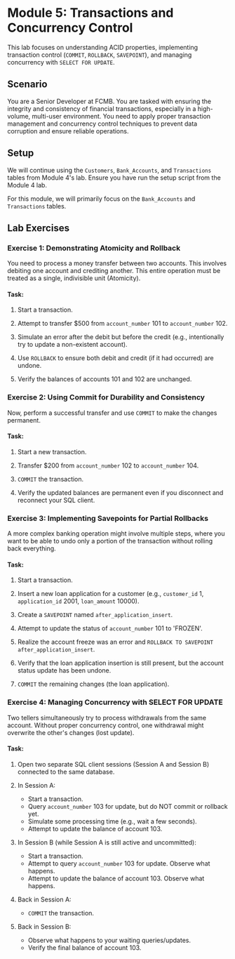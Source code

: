 # Module 5: Transactions and Concurrency Control

This lab focuses on understanding ACID properties, implementing transaction control (`COMMIT`, `ROLLBACK`, `SAVEPOINT`), and managing concurrency with `SELECT FOR UPDATE`.

## Scenario

You are a Senior Developer at FCMB. You are tasked with ensuring the integrity and consistency of financial transactions, especially in a high-volume, multi-user environment. You need to apply proper transaction management and concurrency control techniques to prevent data corruption and ensure reliable operations.

## Setup

We will continue using the `Customers`, `Bank_Accounts`, and `Transactions` tables from Module 4's lab. Ensure you have run the setup script from the Module 4 lab.

For this module, we will primarily focus on the `Bank_Accounts` and `Transactions` tables.

## Lab Exercises

### Exercise 1: Demonstrating Atomicity and Rollback

You need to process a money transfer between two accounts. This involves debiting one account and crediting another. This entire operation must be treated as a single, indivisible unit (Atomicity).

#### Task:

1. Start a transaction.

2. Attempt to transfer $500 from `account_number` 101 to `account_number` 102.

3. Simulate an error after the debit but before the credit (e.g., intentionally try to update a non-existent account).

4. Use `ROLLBACK` to ensure both debit and credit (if it had occurred) are undone.

5. Verify the balances of accounts 101 and 102 are unchanged.

### Exercise 2: Using Commit for Durability and Consistency

Now, perform a successful transfer and use `COMMIT` to make the changes permanent.

#### Task:

1. Start a new transaction.

2. Transfer $200 from `account_number` 102 to `account_number` 104.

3. `COMMIT` the transaction.

4. Verify the updated balances are permanent even if you disconnect and reconnect your SQL client.

### Exercise 3: Implementing Savepoints for Partial Rollbacks

A more complex banking operation might involve multiple steps, where you want to be able to undo only a portion of the transaction without rolling back everything.

#### Task:

1. Start a transaction.

2. Insert a new loan application for a customer (e.g., `customer_id` 1, `application_id` 2001, `loan_amount` 10000).

3. Create a `SAVEPOINT` named `after_application_insert`. 

4. Attempt to update the status of `account_number` 101 to 'FROZEN'.

5. Realize the account freeze was an error and `ROLLBACK TO SAVEPOINT after_application_insert`. 

6. Verify that the loan application insertion is still present, but the account status update has been undone.

7. `COMMIT` the remaining changes (the loan application).

### Exercise 4: Managing Concurrency with SELECT FOR UPDATE

Two tellers simultaneously try to process withdrawals from the same account. Without proper concurrency control, one withdrawal might overwrite the other's changes (lost update).

#### Task:

1. Open two separate SQL client sessions (Session A and Session B) connected to the same database.

2. In Session A:

    - Start a transaction.
    - Query `account_number` 103 for update, but do NOT commit or rollback yet.
    - Simulate some processing time (e.g., wait a few seconds).
    - Attempt to update the balance of account 103.

3. In Session B (while Session A is still active and uncommitted):

    - Start a transaction.
    - Attempt to query `account_number` 103 for update. Observe what happens.
    - Attempt to update the balance of account 103. Observe what happens.

4. Back in Session A:

    - `COMMIT` the transaction.

5. Back in Session B:

    - Observe what happens to your waiting queries/updates.
    - Verify the final balance of account 103.